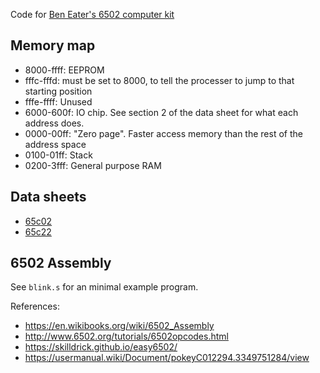 Code for [Ben Eater's 6502 computer kit](https://eater.net/6502)

## Memory map
- 8000-ffff: EEPROM
- fffc-fffd: must be set to 8000, to tell the processer to jump to that starting position
- fffe-ffff: Unused
- 6000-600f: IO chip. See section 2 of the data sheet for what each address does.
- 0000-00ff: "Zero page". Faster access memory than the rest of the address space
- 0100-01ff: Stack
- 0200-3fff: General purpose RAM

## Data sheets

- [65c02](https://eater.net/datasheets/w65c02s.pdf)
- [65c22](https://eater.net/datasheets/w65c22.pdf)

## 6502 Assembly

See `blink.s` for an minimal example program.

References:
- https://en.wikibooks.org/wiki/6502_Assembly
- http://www.6502.org/tutorials/6502opcodes.html
- https://skilldrick.github.io/easy6502/
- https://usermanual.wiki/Document/pokeyC012294.3349751284/view
